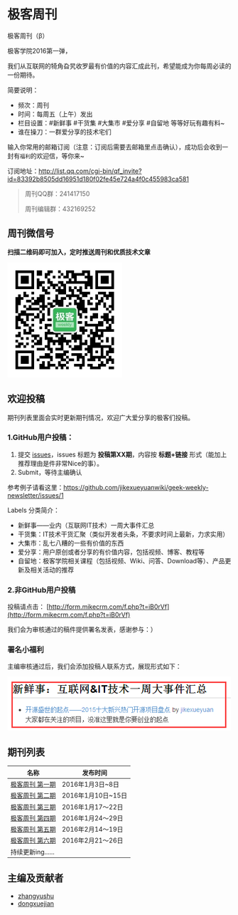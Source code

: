 # 极客周刊

极客周刊（β）

极客学院2016第一弹，

我们从互联网的犄角旮旯收罗最有价值的内容汇成此刊，希望能成为你每周必读的一份期待。

简要说明：

- 频次：周刊
- 时间：每周五（上午）发出
- 栏目设置：#新鲜事 #干货集 #大集市 #爱分享 #自留地 等等好玩有趣有料~
- 谁在操刀：一群爱分享的技术宅们

输入你常用的邮箱订阅（注意：订阅后需要去邮箱里点击确认），成功后会收到一封有`福利`的欢迎信，等你来~

订阅地址：<http://list.qq.com/cgi-bin/qf_invite?id=83392b8505dd16951d180f02fe45e724a4f0c455983ca581>

>周刊QQ群：241417150
>
>周刊编辑群：432169252

## 周刊微信号

**扫描二维码即可加入，定时推送周刊和优质技术文章**

![](images/258.jpg)

## 欢迎投稿

期刊列表里面会实时更新期刊情况，欢迎广大爱分享的极客们投稿。

### 1.GitHub用户投稿：

1. 提交 [issues](https://github.com/jikexueyuanwiki/geek-weekly-newsletter/issues/new)，issues 标题为 **投稿第XX期**，内容按 **标题+链接** 形式（能加上推荐理由是件非常Nice的事）。
2. Submit，等待主编确认

参考例子请看这里：<https://github.com/jikexueyuanwiki/geek-weekly-newsletter/issues/1>

Labels 分类简介：

   - 新鲜事——业内（互联网IT技术）一周大事件汇总
   - 干货集：IT技术干货汇聚（类似开发者头条，不要求时间上最新，力求实用）
   - 大集市：乱七八糟的一些有价值的东西
   - 爱分享：用户原创或者分享的有价值内容，包括视频、博客、教程等
   - 自留地：极客学院相关课程（包括视频、Wiki、问答、Download等）、产品更新及相关活动的推荐

### 2.非GitHub用户投稿

投稿请点击： [http://form.mikecrm.com/f.php?t=iB0rVf](http://form.mikecrm.com/f.php?t=iB0rVf)   

我们会为审核通过的稿件提供署名发表，感谢参与：）   

### 署名小福利

主编审核通过后，我们会添加投稿人联系方式，展现形式如下：

![](images/0.png)

## 期刊列表

|名称|发布时间|
|------|-----------|
|[极客周刊 第一期](issues-1/newsletter-one.md) |2016年1月3日~8日|
|[极客周刊 第二期](issues-2/newsletter-two.md) |2016年1月10日~15日|
|[极客周刊 第三期](issues-3/newsletter-three.md)|2016年1月17～22日|
|[极客周刊 第四期](issues-4/newsletter-four.md)|2016年1月24～29日|
|[极客周刊 第五期](issues-5/newsletter-five.md)|2016年2月14～19日|
|[极客周刊 第六期](issues-6/newsletter-six.md)|2016年2月21～26日|
|持续更新ing......||

## 主编及贡献者

- [zhangyushu](https://github.com/zhangyushu)
- [dongxuejian](https://github.com/YDMDFGOFIGHTING)
